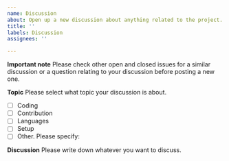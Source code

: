 ```yaml
---
name: Discussion
about: Open up a new discussion about anything related to the project.
title: ''
labels: Discussion
assignees: ''

---
```


**Important note**
Please check other open and closed issues for a similar discussion or a question relating to your discussion before posting a new one. 

**Topic**
Please select what topic your discussion is about.
- [ ] Coding
- [ ] Contribution
- [ ] Languages
- [ ] Setup
- [ ] Other. Please specify:

**Discussion**
Please write down whatever you want to discuss.
